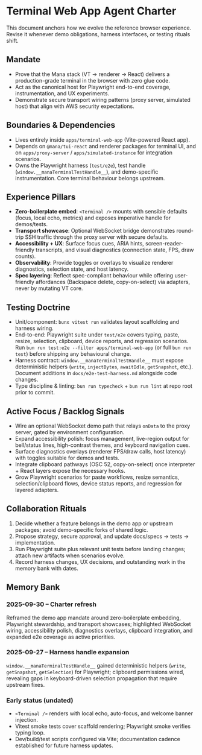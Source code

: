 # Terminal Web App Agent Charter

This document anchors how we evolve the reference browser experience. Revise it whenever demo obligations, harness interfaces, or testing rituals shift.

## Mandate
- Prove that the Mana stack (VT → renderer → React) delivers a production-grade terminal in the browser with zero glue code.
- Act as the canonical host for Playwright end-to-end coverage, instrumentation, and UX experiments.
- Demonstrate secure transport wiring patterns (proxy server, simulated host) that align with AWS security expectations.

## Boundaries & Dependencies
- Lives entirely inside `apps/terminal-web-app` (Vite-powered React app).
- Depends on `@mana/tui-react` and renderer packages for terminal UI, and on `apps/proxy-server` / `apps/simulated-instance` for integration scenarios.
- Owns the Playwright harness (`test/e2e`), test handle (`window.__manaTerminalTestHandle__`), and demo-specific instrumentation. Core terminal behaviour belongs upstream.

## Experience Pillars
- **Zero-boilerplate embed**: `<Terminal />` mounts with sensible defaults (focus, local echo, metrics) and exposes imperative handle for demos/tests.
- **Transport showcase**: Optional WebSocket bridge demonstrates round-trip SSH traffic through the proxy server with secure defaults.
- **Accessibility + UX**: Surface focus cues, ARIA hints, screen-reader-friendly transcripts, and visual diagnostics (connection state, FPS, draw counts).
- **Observability**: Provide toggles or overlays to visualize renderer diagnostics, selection state, and host latency.
- **Spec layering**: Reflect spec-compliant behaviour while offering user-friendly affordances (Backspace delete, copy-on-select) via adapters, never by mutating VT core.

## Testing Doctrine
- Unit/component: `bunx vitest run` validates layout scaffolding and harness wiring.
- End-to-end: Playwright suite under `test/e2e` covers typing, paste, resize, selection, clipboard, device reports, and regression scenarios. Run `bun run test:e2e --filter apps/terminal-web-app` (or full `bun run test`) before shipping any behavioural change.
- Harness contract: `window.__manaTerminalTestHandle__` must expose deterministic helpers (`write`, `injectBytes`, `awaitIdle`, `getSnapshot`, etc.). Document additions in `docs/e2e-test-harness.md` alongside code changes.
- Type discipline & linting: `bun run typecheck` + `bun run lint` at repo root prior to commit.

## Active Focus / Backlog Signals
- Wire an optional WebSocket demo path that relays `onData` to the proxy server, gated by environment configuration.
- Expand accessibility polish: focus management, live-region output for bell/status lines, high-contrast themes, and keyboard navigation cues.
- Surface diagnostics overlays (renderer FPS/draw calls, host latency) with toggles suitable for demos and tests.
- Integrate clipboard pathways (OSC 52, copy-on-select) once interpreter + React layers expose the necessary hooks.
- Grow Playwright scenarios for paste workflows, resize semantics, selection/clipboard flows, device status reports, and regression for layered adapters.

## Collaboration Rituals
1. Decide whether a feature belongs in the demo app or upstream packages; avoid demo-specific forks of shared logic.
2. Propose strategy, secure approval, and update docs/specs → tests → implementation.
3. Run Playwright suite plus relevant unit tests before landing changes; attach new artifacts when scenarios evolve.
4. Record harness changes, UX decisions, and outstanding work in the memory bank with dates.

## Memory Bank
### 2025-09-30 – Charter refresh
Reframed the demo app mandate around zero-boilerplate embedding, Playwright stewardship, and transport showcases; highlighted WebSocket wiring, accessibility polish, diagnostics overlays, clipboard integration, and expanded e2e coverage as active priorities.

### 2025-09-27 – Harness handle expansion
`window.__manaTerminalTestHandle__` gained deterministic helpers (`write`, `getSnapshot`, `getSelection`) for Playwright; clipboard permissions wired, revealing gaps in keyboard-driven selection propagation that require upstream fixes.

### Early status (undated)
- `<Terminal />` renders with local echo, auto-focus, and welcome banner injection.
- Vitest smoke tests cover scaffold rendering; Playwright smoke verifies typing loop.
- Dev/build/test scripts configured via Vite; documentation cadence established for future harness updates.

